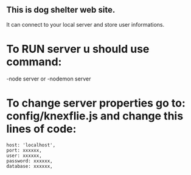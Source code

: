 ## This is dog shelter web site. 

It can connect to your local server and store user informations.

# To RUN server u should use command:
-node server
or
-nodemon server

# To change server properties go to: config/knexflie.js and change this lines of code:

    host: 'localhost',
    port: xxxxxx,
    user: xxxxxx,
    password: xxxxxx,
    database: xxxxxx,

